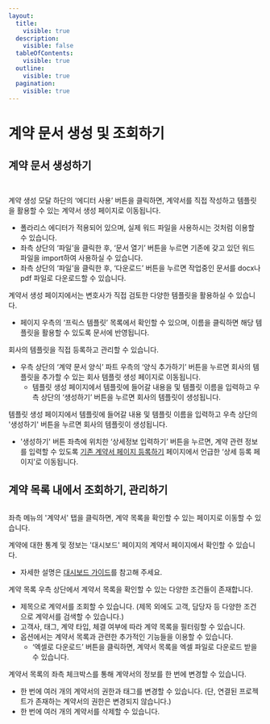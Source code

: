 ```yaml
---
layout:
  title:
    visible: true
  description:
    visible: false
  tableOfContents:
    visible: true
  outline:
    visible: true
  pagination:
    visible: true
---
```


# 계약 문서 생성 및 조회하기

## 계약 문서 생성하기

<div>

<figure><img src="../.gitbook/assets/image (122).png" alt=""><figcaption></figcaption></figure>

 

<figure><img src="../.gitbook/assets/image (123).png" alt=""><figcaption></figcaption></figure>

</div>

계약 생성 모달 하단의 ‘에디터 사용’ 버튼을 클릭하면, 계약서를 직접 작성하고 템플릿을 활용할 수 있는 계약서 생성 페이지로 이동됩니다.

* 폴라리스 에디터가 적용되어 있으며, 실제 워드 파일을 사용하시는 것처럼 이용할 수 있습니다.
* 좌측 상단의 ‘파일’을 클릭한 후, ‘문서 열기’ 버튼을 누르면 기존에 갖고 있던 워드 파일을 import하여 사용하실 수 있습니다.
* 좌측 상단의 ‘파일’을 클릭한 후, ‘다운로드’ 버튼을 누르면 작업중인 문서를 docx나 pdf 파일로 다운로드할 수 있습니다.

계약서 생성 페이지에서는 변호사가 직접 검토한 다양한 템플릿을 활용하실 수 있습니다.

* 페이지 우측의 ‘프릭스 템플릿’ 목록에서 확인할 수 있으며, 이름을 클릭하면 해당 템플릿을 활용할 수 있도록 문서에 반영됩니다.

회사의 템플릿을 직접 등록하고 관리할 수 있습니다.

* 우측 상단의 ‘계약 문서 양식’ 파트 우측의 ‘양식 추가하기’ 버튼을 누르면 회사의 템플릿을 추가할 수 있는 회사 템플릿 생성 페이지로 이동됩니다.
  * 템플릿 생성 페이지에서 템플릿에 들어갈 내용을 및 템플릿 이름을 입력하고 우측 상단의 ‘생성하기’ 버튼을 누르면 회사의 템플릿이 생성됩니다.

템플릿 생성 페이지에서 템플릿에 들어갈 내용 및 템플릿 이름을 입력하고 우측 상단의 '생성하기' 버튼을 누르면 회사의 템플릿이 생성됩니다.&#x20;

* '생성하기' 버튼 좌측에 위치한 ‘상세정보 입력하기’ 버튼을 누르면, 계약 관련 정보를 입력할 수 있도록 [기존 계약서 페이지 등록하기](1.md) 페이지에서 언급한 ‘상세 등록 페이지’로 이동됩니다.

## 계약 목록 내에서 조회하기, 관리하기

<figure><img src="../.gitbook/assets/image (124).png" alt=""><figcaption></figcaption></figure>

좌측 메뉴의 '계약서' 탭을 클릭하면, 계약 목록을 확인할 수 있는 페이지로 이동할 수 있습니다.&#x20;

계약에 대한 통계 및 정보는 '대시보드' 페이지의 계약서 페이지에서 확인할 수 있습니다.

* 자세한 설명은 [대시보드 가이드](../dashboard/2.md#undefined)를 참고해 주세요.

계약 목록 우측 상단에서 계약서 목록을 확인할 수 있는 다양한 조건들이 존재합니다.

* 제목으로 계약서를 조회할 수 있습니다. (제목 외에도 고객, 담당자 등 다양한 조건으로 계약서를 검색할 수 있습니다.)
* 고객사, 태그, 계약 타입, 체결 여부에 따라 계약 목록을 필터링할 수 있습니다.
* 옵션에서는 계약서 목록과 관련한 추가적인 기능들을 이용할 수 있습니다.
  * ‘엑셀로 다운로드’ 버튼을 클릭하면, 계약서 목록을 엑셀 파일로 다운로드 받을 수 있습니다.

계약서 목록의 좌측 체크박스를 통해 계약서의 정보를 한 번에 변경할 수 있습니다.&#x20;

* 한 번에 여러 개의 계약서의 권한과 태그를 변경할 수 있습니다. (단, 연결된 프로젝트가 존재하는 계약서의 권한은 변경되지 않습니다.)
* 한 번에 여러 개의 계약서를 삭제할 수 있습니다.&#x20;

<figure><img src="../.gitbook/assets/image (154).png" alt=""><figcaption></figcaption></figure>



